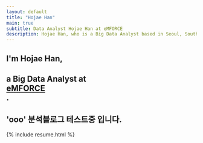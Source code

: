 ```yaml
---
layout: default
title: "Hojae Han"
main: true
subtitle: Data Analyst Hojae Han at eMFORCE 
description: Hojae Han, who is a Big Data Analyst based in Seoul, South Korea. | '한호재' 빅데이터 분석가 입니다. 엠포스에서 일합니다.
---
```

<div class="intro-animation">
<section class="explanation">
    <h1 class="intro">
    I'm Hojae Han,
    </h1>
    <h1 class="intro">a Big Data Analyst at
        <div class="intro-link">
            <a class="transition" href="http://www.emforce.co.kr/" target="_blank">
                eMFORCE
            </a>
            <div class="underline-mask transition"></div>
            <div class="underline"></div>
        </div>.
    </h1>
    <h2 class="intro">'ooo' 분석블로그 테스트중 입니다.</h2>
</section>
</div>
{% include resume.html %}
